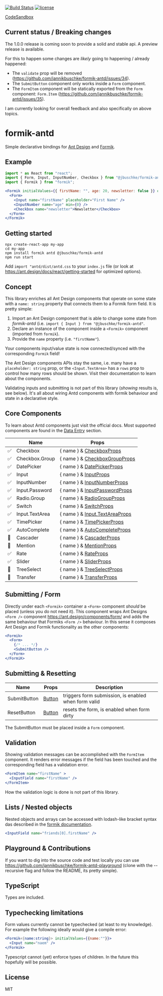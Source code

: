 [![Build Status](https://dev.azure.com/jannikb/glue/_apis/build/status/jannikb%20formik-antd?branchName=master)](https://dev.azure.com/jannikb/glue/_build/latest?definitionId=4?branchName=master)
[![license](https://badgen.now.sh/badge/license/MIT)](./LICENSE)

[CodeSandbox](https://codesandbox.io/s/oko82yzn6)

## Current status / Breaking changes

The 1.0.0 release is coming soon to provide a solid and stable api. A preview release is available.

 For this to happen some changes are _likely_ going to happening / already happened:

- The `validate` prop will be removed (https://github.com/jannikbuschke/formik-antd/issues/34).
- The `SubmitButton` component only works inside a `Form` component. 
- The `FormItem` component will be statically exported from the `Form` component: `Form.Item` (https://github.com/jannikbuschke/formik-antd/issues/35).

I am currently looking for overall feedback and also specifically on above topics.

# formik-antd

Simple declarative bindings for [Ant Design](https://ant.design/docs/react/introduce) and [Formik](https://github.com/jaredpalmer/formik).

## Example

```jsx
import * as React from "react";
import { Form, Input, InputNumber, Checkbox } from "@jbuschke/formik-antd";
import { Formik } from "formik";

<Formik initialValues={{ firstName: "", age: 20, newsletter: false }} onValidate={/* not part of this lib */} onSubmit={/* not part of this lib */}>
  <Form>
    <Input name="firstName" placeholder="First Name" />
    <InputNumber name="age" min={0} />
    <Checkbox name="newsletter">Newsletter</Checkbox>
  </Form>
</Formik>
```

## Getting started

```
npx create-react-app my-app
cd my-app
npm install formik antd @jbuschke/formik-antd
npm run start
```

Add `import "antd/dist/antd.css` to your `index.js` file (or look at https://ant.design/docs/react/getting-started for optimized options).

## Concept

This library enriches all Ant Design components that operate on some state with a `name: string` property that connects them to a Formik form field. It is pretty simple:

1. Import an Ant Design component that is able to change some state from _formik-antd_ (i.e. `import { Input } from "@jbuschke/formik-antd"`.
2. Declare an instance of the component inside a `<Formik>` component (imported from `formik`).
3. Provide the `name` property (i.e. `"firstName"`).

Your components input/value state is now connected/synced with the corresponding `Formik` field!

The Ant Design components APIs stay the same, i.e. many have a `placeholder: string` prop, or the `<Input.TextArea>` has a `rows` prop to control how many rows should be shown. Visit their documentation to learn about the components.

Validating inputs and submitting is not part of this library (_showing_ results is, see below). It's all about wiring Antd components with formik behaviour and state in a declarative style.

## Core Components

To learn about Antd components just visit the official docs. Most supported components are found in the [Data Entry](https://ant.design/components/auto-complete/) section.


|                       | Name           | Props                                                                                                            |
| --------------------- | -------------- | ---------------------------------------------------------------------------------------------------------------- |
| :white_check_mark:    | Checkbox       | { name } & [CheckboxProps](https://ant.design/components/checkbox/)                                    |
| :white_check_mark:    | Checkbox.Group | { name } & [CheckboxGroupProps](https://ant.design/components/checkbox/#Checkbox-Group)                |
| :white_check_mark:    | DatePicker     | { name } & [DatePickerProps](https://ant.design/components/date-picker/)                               |
| :white_check_mark:    | Input          | { name } & [InputProps](https://ant.design/components/input/)                                          |
| :white_check_mark:    | InputNumber    | { name } & [InputNumberProps](https://ant.design/components/input-number/)                             |
| :white_check_mark:    | Input.Password | { name } & [InputPasswordProps](https://ant.design/components/input/)                                  |
| :white_check_mark:    | Radio.Group    | { name } & [RadioGroupProps](https://ant.design/components/radio/#RadioGroup)                          |
| :white_check_mark:    | Switch         | { name } & [SwitchProps](https://ant.design/components/switch/)                                        |
| :white_check_mark:    | Input.TextArea | { name } & [Input.TextAreaProps](https://ant.design/components/input/#components-input-demo-textarea)  |
| :white_check_mark:    | TimePicker     | { name } & [TimePickerProps](https://ant.design/components/input/#components-input-demo-textarea)      |
| :white_check_mark:    | AutoComplete   | { name } & [AutoCompleteProps](https://ant.design/components/auto-complete/)                           |
| :black_square_button: | Cascader       | { name } & [CascaderProps](https://ant.design/components/cascader/)                                    |
| :black_square_button: | Mention        | { name } & [MentionProps](https://ant.design/components/mention/)                                      |
| :white_check_mark:    | Rate           | { name } & [RateProps](https://ant.design/components/rate/)                                            |
| :white_check_mark:    | Slider         | { name } & [SliderProps](https://ant.design/components/slider/)                                        |
| :black_square_button: | TreeSelect     | { name } & [TreeSelectProps](https://ant.design/components/tree-select/)                               |
| :black_square_button: | Transfer       | { name } & [TransferProps](https://ant.design/components/transfer/)                                    |

## Submitting / Form

Directly under each `<Formik>` container a `<Form>` component _should_ be placed (unless you do not need it). This component wraps Ant Designs `<Form />` component https://ant.design/components/form/ and adds the same behaviour that Formiks `<Form />` behaviour. In this sense it composes Ant Design and Formik functionality as the other components:


```jsx
<Formik>
  <Form>
    {/* ... */}
    <SubmitButton />
  </Form>
</FormiK>
```

## Submitting & Resetting

| Name         | Props                                           | Description                                          |
| ------------ | ----------------------------------------------- | ---------------------------------------------------- |
| SubmitButton | [Button](https://ant.design/components/button/) | triggers form submission, is enabled when form valid |
| ResetButton  | [Button](https://ant.design/components/button/) | resets the form, is enabled when form dirty          |

The SubmitButton must be placed inside a `Form` component.

## Validation

Showing validation messages can be accomplished with the `FormItem` component. It renders error messages if the field has been touched and the corresponding field has a validation error.

```jsx
<FormItem name="firstName" >
  <InputField name="firstName" />
</FormItem>
```

How the validation logic is done is not part of this library.

## Lists / Nested objects

Nested objects and arrays can be accessed with lodash-like bracket syntax das described in the [formik documentation](https://jaredpalmer.com/formik/docs/guides/arrays).

```jsx
<InputField name="friends[0].firstName" />
```

## Playground & Contributions

If you want to dig into the source code and test locally you can use https://github.com/jannikbuschke/formik-antd-playground (clone with the --recursive flag and follow the README, its pretty simple).

## TypeScript

Types are included.

## Typechecking limitations
Form values currently cannot be typechecked (at least to my knowledge). For example the following ideally would give a compile error:

```jsx
<Formik<{name:string}> initialValues={{name:""}}>
  <Input name="naem" />
</Formik>
```

Typescript cannot (yet) enforce types of children. In the future this hopefully will  be possible.

## License

MIT
